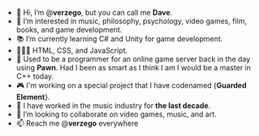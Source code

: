 - 👋 Hi, I’m @**verzego**, but you can call me **Dave**.
- 👀 I’m interested in music, philosophy, psychology, video games, film, books, and game development.
- 📚 I’m currently learning C# and Unity for game development.
- 👨🏼‍💻 HTML, CSS, and JavaScript.
- 💾 Used to be a programmer for an online game server back in the day using **Pawn**. Had I been as smart as I think I am I would be a master in C++ today.
- 🎮 I'm working on a special project that I have codenamed {**Guarded Element**}.
- 🎹 I have worked in the music industry for **the last decade**.
- 💞️ I’m looking to collaborate on video games, music, and art.
- 📫 Reach me @**verzego** everywhere

<!---
verzego/verzego is a ✨ special ✨ repository because its `README.md` (this file) appears on your GitHub profile.
You can click the Preview link to take a look at your changes.
--->
